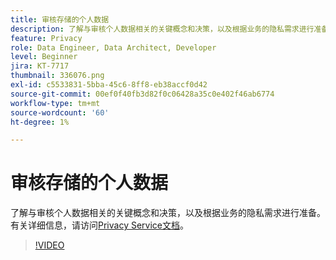 ```yaml
---
title: 审核存储的个人数据
description: 了解与审核个人数据相关的关键概念和决策，以及根据业务的隐私需求进行准备。
feature: Privacy
role: Data Engineer, Data Architect, Developer
level: Beginner
jira: KT-7717
thumbnail: 336076.png
exl-id: c5533831-5bba-45c6-8ff8-eb38accf0d42
source-git-commit: 00ef0f40fb3d82f0c06428a35c0e402f46ab6774
workflow-type: tm+mt
source-wordcount: '60'
ht-degree: 1%

---
```


# 审核存储的个人数据

了解与审核个人数据相关的关键概念和决策，以及根据业务的隐私需求进行准备。 有关详细信息，请访问[Privacy Service文档](https://experienceleague.adobe.com/docs/experience-platform/privacy/home.html?lang=zh-Hans)。

>[!VIDEO](https://video.tv.adobe.com/v/336076?learn=on)
